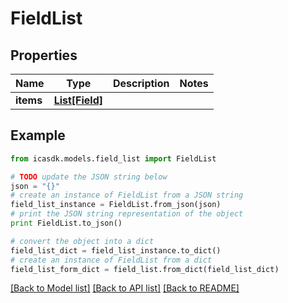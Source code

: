# FieldList


## Properties
Name | Type | Description | Notes
------------ | ------------- | ------------- | -------------
**items** | [**List[Field]**](Field.md) |  | 

## Example

```python
from icasdk.models.field_list import FieldList

# TODO update the JSON string below
json = "{}"
# create an instance of FieldList from a JSON string
field_list_instance = FieldList.from_json(json)
# print the JSON string representation of the object
print FieldList.to_json()

# convert the object into a dict
field_list_dict = field_list_instance.to_dict()
# create an instance of FieldList from a dict
field_list_form_dict = field_list.from_dict(field_list_dict)
```
[[Back to Model list]](../README.md#documentation-for-models) [[Back to API list]](../README.md#documentation-for-api-endpoints) [[Back to README]](../README.md)


